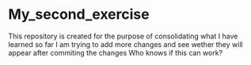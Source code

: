 # My_second_exercise
This repository is created for the purpose of consolidating what I have learned so far
I am trying to add more changes and see wether they will appear after commiting the changes
Who knows if this can work? 